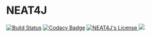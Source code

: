 # NEAT4J
[![Build Status](https://travis-ci.org/raimannma/NEAT4J.svg?branch=master)](https://travis-ci.org/raimannma/NEAT4J)
[![Codacy Badge](https://api.codacy.com/project/badge/Grade/00e0f31c53304ca08ab8b67c3743b436)](https://app.codacy.com/manual/raimannma/NEAT4J?utm_source=github.com&utm_medium=referral&utm_content=raimannma/NEAT4J&utm_campaign=Badge_Grade_Settings)
<a href="/LICENSE">
  <img src="https://img.shields.io/github/license/raimannma/NEAT4J" alt="NEAT4J's License">
</a>
<a href="https://github.com/raimannma/NEAT4J/graphs/contributors">
  <img src="https://img.shields.io/github/contributors/raimannma/NEAT4J">
</a>
